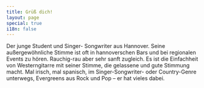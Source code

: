 ```yaml
---
title: Grüß dich!
layout: page
special: true
i18n: false
---
```


Der junge Student und Singer- Songwriter aus Hannover. Seine außergewöhnliche Stimme ist oft in hannoverschen Bars und bei regionalen Events zu hören. Rauchig-rau aber sehr sanft zugleich. Es ist die Einfachheit von Westerngitarre mit seiner Stimme, die gelassene und gute Stimmung macht. Mal irisch, mal spanisch, im Singer-Songwriter- oder Country-Genre unterwegs, Evergreens aus Rock und Pop – er hat vieles dabei. 
